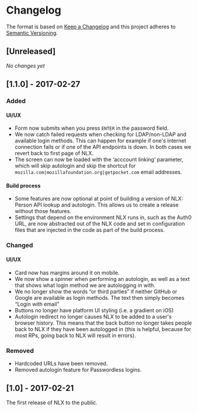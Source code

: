 # Changelog

The format is based on [Keep a Changelog](http://keepachangelog.com/en/1.0.0/)
and this project adheres to [Semantic Versioning](http://semver.org/spec/v2.0.0.html).

## [Unreleased]

_No changes yet_

## [1.1.0] - 2017-02-27

### Added

#### UI/UX

- Form now submits when you press `ENTER` in the password field.
- We now catch failed requests when checking for LDAP/non-LDAP and available login
  methods. This can happen for example if one's internet connection fails or if
  one of the API endpoints is down. In both cases we revert back to first page of NLX.
- The screen can now be loaded with the ‘acccount linking’ parameter, which will
  skip autologin and skip the shortcut for `mozilla.com|mozillafoundation.org|getpocket.com`
  email addresses.

#### Build process

- Some features are now optional at point of building a version of NLX: Person API
  lookup and autologin. This allows us to create a release without those features.
- Settings that depend on the environment NLX runs in, such as the Auth0 URL, are
  now abstracted out of the NLX code and set in configuration files that are injected
  in the code as part of the build process.

### Changed

#### UI/UX

- Card now has margins around it on mobile.
- We now show a spinner when performing an autologin, as well as a text that shows
  what login method we are autologging in with.
- We no longer show the words “or third parties” if neither GitHub or Google are
  available as login methods. The text then simply becomes “Login with email”
- Buttons no longer have platform UI styling (i.e. a gradient on iOS)
- Autologin redirect no longer causes NLX to be added to a user's browser history.
  This means that the back button no longer takes people back to NLX if they
  have been autologged in (this is helpful, because for most RPs, going back to
  NLX will result in errors).

### Removed

- Hardcoded URLs have been removed.
- Removed autologin feature for Passwordless logins.

## [1.0] - 2017-02-21

The first release of NLX to the public.
